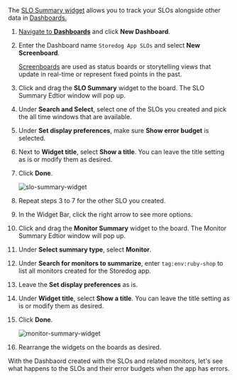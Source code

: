 The <a href="https://docs.datadoghq.com/dashboards/widgets/slo/" target="_blank">SLO Summary widget</a> allows you to track your SLOs alongside other data in <a href="https://docs.datadoghq.com/dashboards/" target="_blank">Dashboards. 

1. Navigate to <a href="https://app.datadoghq.com/dashboard/lists" target="_datadog">**Dashboards**</a> and click **New Dashboard**.

2. Enter the Dashboard name `Storedog App SLOs` and select **New Screenboard**.

   <a href="https://docs.datadoghq.com/dashboards/screenboards/" target="_blank">Screenboards</a> are used as status boards or storytelling views that update in real-time or represent fixed points in the past. 

3. Click and drag the **SLO Summary** widget to the board. The SLO Summary Edtior window will pop up.

4. Under **Search and Select**, select one of the SLOs you created and pick the all time windows that are available.

5. Under **Set display preferences**, make sure **Show error budget** is selected.

6. Next to **Widget title**, select **Show a title**. You can leave the title setting as is or modify them as desired.

7. Click **Done**.

   ![slo-summary-widget](slopractice/assets/slo-summary-widget.gif)

8. Repeat steps 3 to 7 for the other SLO you created.

9. In the Widget Bar, click the right arrow to see more options.

10. Click and drag the **Monitor Summary** widget to the board. The Monitor Summary Edtior window will pop up.

11. Under **Select summary type**, select **Monitor**.

12. Under **Search for monitors to summarize**, enter `tag:env:ruby-shop` to list all monitors created for the Storedog app.

13. Leave the **Set display preferences** as is.

14. Under **Widget title**, select **Show a title**. You can leave the title setting as is or modify them as desired.

15. Click **Done**.

    ![monitor-summary-widget](slopractice/assets/monitor-summary-widget2.gif)

17. Rearrange the widgets on the boards as desired. 

With the Dashbaord created with the SLOs and related monitors, let's see what happens to the SLOs and their error budgets when the app has errors. 
